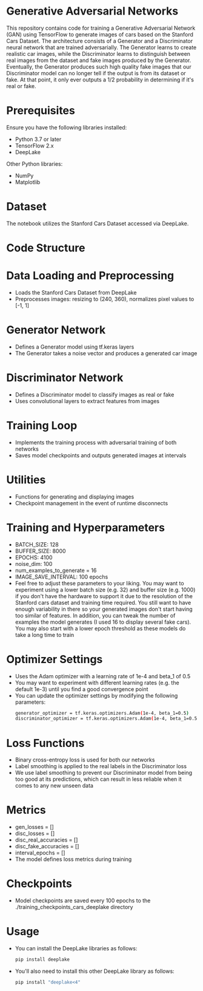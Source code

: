 # Generative Adversarial Networks

This repository contains code for training a Generative Adversarial Network (GAN) using TensorFlow to generate images of cars based on the Stanford Cars Dataset.  The architecture consists of a Generator and a Discriminator neural network that are trained adversarially. 
 The Generator learns to create realistic car images, while the Discriminator learns to distinguish between real images from the dataset and fake images produced by the Generator.  Eventually, the Generator produces such high quality fake images that our Discriminator model can no longer tell if the output is from its dataset or fake.  At that point, it only ever outputs a 1/2 probability in determining if it's real or fake.

# Prerequisites
Ensure you have the following libraries installed:

- Python 3.7 or later
- TensorFlow 2.x
- DeepLake

Other Python libraries:
- NumPy
- Matplotlib

# Dataset
The notebook utilizes the Stanford Cars Dataset accessed via DeepLake.

# Code Structure
# Data Loading and Preprocessing
- Loads the Stanford Cars Dataset from DeepLake
- Preprocesses images: resizing to (240, 360), normalizes pixel values to [-1, 1]

# Generator Network
- Defines a Generator model using tf.keras layers
- The Generator takes a noise vector and produces a generated car image

# Discriminator Network
- Defines a Discriminator model to classify images as real or fake
- Uses convolutional layers to extract features from images

# Training Loop
- Implements the training process with adversarial training of both networks
- Saves model checkpoints and outputs generated images at intervals

# Utilities
- Functions for generating and displaying images
- Checkpoint management in the event of runtime disconnects

# Training and Hyperparameters
- BATCH_SIZE: 128
- BUFFER_SIZE: 8000
- EPOCHS: 4100
- noise_dim: 100
- num_examples_to_generate = 16
- IMAGE_SAVE_INTERVAL: 100 epochs
- Feel free to adjust these parameters to your liking.  You may want to experiment using a lower batch size (e.g. 32) and buffer size (e.g. 1000) if you don't have the hardware to support it due to the resolution of the Stanford cars dataset and training time required.  You still want to have enough variability in there so your generated images don't start having too similar of features.  In addition, you can tweak the number of examples the model generates (I used 16 to display several fake cars).  You may also start with a lower epoch threshold as these models do take a long time to train

# Optimizer Settings
- Uses the Adam optimizer with a learning rate of 1e-4 and beta_1 of 0.5
- You may want to experiment with different learning rates (e.g. the default 1e-3) until you find a good convergence point
- You can update the optimizer settings by modifying the following parameters:
  ```sh
  generator_optimizer = tf.keras.optimizers.Adam(1e-4, beta_1=0.5)
  discriminator_optimizer = tf.keras.optimizers.Adam(1e-4, beta_1=0.5)
  ```

# Loss Functions
- Binary cross-entropy loss is used for both our networks
- Label smoothing is applied to the real labels in the Discriminator loss
- We use label smoothing to prevent our Discriminator model from being too good at its predictions, which can result in less reliable when it comes to any new unseen data

# Metrics
- gen_losses = []
- disc_losses = []
- disc_real_accuracies = []
- disc_fake_accuracies = []
- interval_epochs = []
- The model defines loss metrics during training

# Checkpoints
- Model checkpoints are saved every 100 epochs to the ./training_checkpoints_cars_deeplake directory

# Usage
- You can install the DeepLake libraries as follows:
   ```sh
   pip install deeplake
- You'll also need to install this other DeepLake library as follows:
   ```sh
   pip install "deeplake<4"

